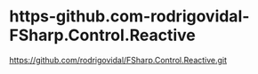 https-github.com-rodrigovidal-FSharp.Control.Reactive
=====================================================

https://github.com/rodrigovidal/FSharp.Control.Reactive.git
